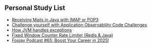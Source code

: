 ## Personal Study List
<!-- BLOG-POST-LIST:START -->
- [Receiving Mails in Java with IMAP or POP3](https://foojay.io/today/receiving-mails-in-java-with-imap-or-pop3/)
- [Challenge yourself with Application Observability Code Challenges](https://foojay.io/today/challenge-yourself-with-application-observability-code-challenges/)
- [How JVM handles exceptions](https://foojay.io/today/how-jvm-handles-exceptions/)
- [Fixed Window Counter Rate Limiter &lpar;Redis &amp; Java&rpar;](https://foojay.io/today/fixed-window-counter-rate-limiter-redis-java/)
- [Foojay Podcast #65: Boost Your Career in 2025!](https://foojay.io/today/foojay-podcast-65/)
<!-- BLOG-POST-LIST:END -->  
